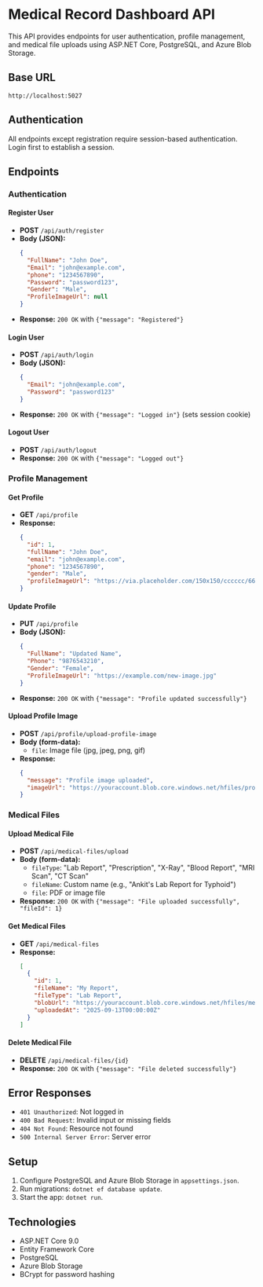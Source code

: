 # Medical Record Dashboard API

This API provides endpoints for user authentication, profile management, and medical file uploads using ASP.NET Core, PostgreSQL, and Azure Blob Storage.

## Base URL

```
http://localhost:5027
```

## Authentication

All endpoints except registration require session-based authentication. Login first to establish a session.

## Endpoints

### Authentication

#### Register User

- **POST** `/api/auth/register`
- **Body (JSON):**
  ```json
  {
    "FullName": "John Doe",
    "Email": "john@example.com",
    "phone": "1234567890",
    "Password": "password123",
    "Gender": "Male",
    "ProfileImageUrl": null
  }
  ```
- **Response:** `200 OK` with `{"message": "Registered"}`

#### Login User

- **POST** `/api/auth/login`
- **Body (JSON):**
  ```json
  {
    "Email": "john@example.com",
    "Password": "password123"
  }
  ```
- **Response:** `200 OK` with `{"message": "Logged in"}` (sets session cookie)

#### Logout User

- **POST** `/api/auth/logout`
- **Response:** `200 OK` with `{"message": "Logged out"}`

### Profile Management

#### Get Profile

- **GET** `/api/profile`
- **Response:**
  ```json
  {
    "id": 1,
    "fullName": "John Doe",
    "email": "john@example.com",
    "phone": "1234567890",
    "gender": "Male",
    "profileImageUrl": "https://via.placeholder.com/150x150/cccccc/666666?text=User"
  }
  ```

#### Update Profile

- **PUT** `/api/profile`
- **Body (JSON):**
  ```json
  {
    "FullName": "Updated Name",
    "Phone": "9876543210",
    "Gender": "Female",
    "ProfileImageUrl": "https://example.com/new-image.jpg"
  }
  ```
- **Response:** `200 OK` with `{"message": "Profile updated successfully"}`

#### Upload Profile Image

- **POST** `/api/profile/upload-profile-image`
- **Body (form-data):**
  - `file`: Image file (jpg, jpeg, png, gif)
- **Response:**
  ```json
  {
    "message": "Profile image uploaded",
    "imageUrl": "https://youraccount.blob.core.windows.net/hfiles/profiles/..."
  }
  ```

### Medical Files

#### Upload Medical File

- **POST** `/api/medical-files/upload`
- **Body (form-data):**
  - `fileType`: "Lab Report", "Prescription", "X-Ray", "Blood Report", "MRI Scan", "CT Scan"
  - `fileName`: Custom name (e.g., "Ankit's Lab Report for Typhoid")
  - `file`: PDF or image file
- **Response:** `200 OK` with `{"message": "File uploaded successfully", "fileId": 1}`

#### Get Medical Files

- **GET** `/api/medical-files`
- **Response:**
  ```json
  [
    {
      "id": 1,
      "fileName": "My Report",
      "fileType": "Lab Report",
      "blobUrl": "https://youraccount.blob.core.windows.net/hfiles/medical/...",
      "uploadedAt": "2025-09-13T00:00:00Z"
    }
  ]
  ```

#### Delete Medical File

- **DELETE** `/api/medical-files/{id}`
- **Response:** `200 OK` with `{"message": "File deleted successfully"}`

## Error Responses

- `401 Unauthorized`: Not logged in
- `400 Bad Request`: Invalid input or missing fields
- `404 Not Found`: Resource not found
- `500 Internal Server Error`: Server error

## Setup

1. Configure PostgreSQL and Azure Blob Storage in `appsettings.json`.
2. Run migrations: `dotnet ef database update`.
3. Start the app: `dotnet run`.

## Technologies

- ASP.NET Core 9.0
- Entity Framework Core
- PostgreSQL
- Azure Blob Storage
- BCrypt for password hashing
